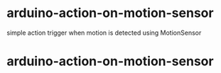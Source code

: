 # arduino-action-on-motion-sensor
simple action trigger when motion is detected using MotionSensor
# arduino-action-on-motion-sensor
